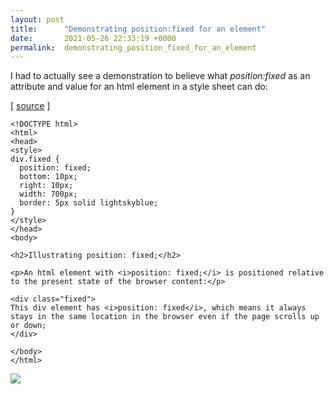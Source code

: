 ```yaml
---
layout: post
title:      "Demonstrating position:fixed for an element"
date:       2021-05-26 22:33:19 +0000
permalink:  demonstrating_position_fixed_for_an_element
---
```



I had to actually see a demonstration to believe what *position:fixed* as an attribute and value for an html element in a style sheet can do:

 [ [source](https://github.com/mrarthurwhite/css_position_fixed_demo/blob/master/index.html) ]

```
<!DOCTYPE html>
<html>
<head>
<style>
div.fixed {
  position: fixed;
  bottom: 10px;
  right: 10px;
  width: 700px;
  border: 5px solid lightskyblue;
}
</style>
</head>
<body>

<h2>Illustrating position: fixed;</h2>

<p>An html element with <i>position: fixed;</i> is positioned relative to the present state of the browser content:</p>

<div class="fixed">
This div element has <i>position: fixed</i>, which means it always stays in the same location in the browser even if the page scrolls up or down;
</div>

</body>
</html>
```

![](https://mrarthurwhite.github.io/css_position_fixed_demo/imgs/screenshot.jpg)
